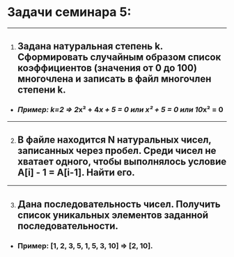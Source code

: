 # Задачи семинара 5:
___ 
1. ## Задана натуральная степень k. Сформировать случайным образом список коэффициентов (значения от 0 до 100) многочлена и записать в файл многочлен степени k. 
* ### *Пример: k=2 => 2*x² + 4*x + 5 = 0 или x² + 5 = 0 или 10*x² = 0
___

2. ## В файле находится N натуральных чисел, записанных через пробел. Среди чисел не хватает одного, чтобы выполнялось условие A[i] - 1 = A[i-1]. Найти его.
___
3. ## Дана последовательность чисел. Получить список уникальных элементов заданной последовательности.

* ### Пример: [1, 2, 3, 5, 1, 5, 3, 10] => [2, 10].
